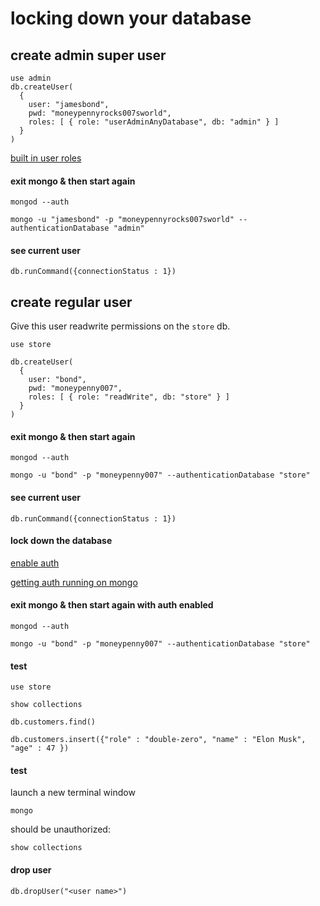 # locking down your database

## create admin super user

```
use admin
db.createUser(
  {
    user: "jamesbond",
    pwd: "moneypennyrocks007sworld",
    roles: [ { role: "userAdminAnyDatabase", db: "admin" } ]
  }
)
```

[built in user roles](https://docs.mongodb.com/manual/reference/built-in-roles/)

#### exit mongo & then start again
```
mongod --auth
```

```
mongo -u "jamesbond" -p "moneypennyrocks007sworld" --authenticationDatabase "admin"
```

#### see current user

```
db.runCommand({connectionStatus : 1})
```

## create regular user
Give this user readwrite permissions on the ```store``` db.

```
use store

db.createUser(
  {
    user: "bond",
    pwd: "moneypenny007",
    roles: [ { role: "readWrite", db: "store" } ]
  }
)
```

#### exit mongo & then start again
```
mongod --auth
```

```
mongo -u "bond" -p "moneypenny007" --authenticationDatabase "store"
```

#### see current user

```
db.runCommand({connectionStatus : 1})
```

#### lock down the database

[enable auth](https://docs.mongodb.com/master/tutorial/enable-authentication/)

[getting auth running on mongo](https://docs.mongodb.com/manual/tutorial/enable-authentication/)

#### exit mongo & then start again with auth enabled
```
mongod --auth
```

```
mongo -u "bond" -p "moneypenny007" --authenticationDatabase "store"
```

#### test

```
use store
```

```
show collections
```

```
db.customers.find()
```

```
db.customers.insert({"role" : "double-zero", "name" : "Elon Musk", "age" : 47 })
```

#### test

launch a new terminal window

```
mongo
```

should be unauthorized:
```
show collections
```

#### drop user
```
db.dropUser("<user name>")
```